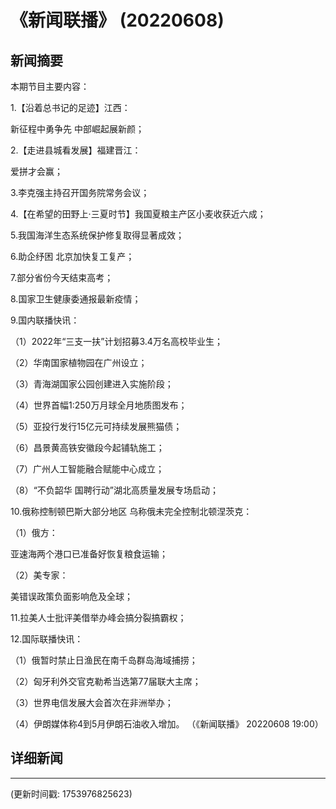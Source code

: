 # 《新闻联播》 (20220608)

## 新闻摘要

本期节目主要内容：


1.【沿着总书记的足迹】江西：

新征程中勇争先 中部崛起展新颜；


2.【走进县城看发展】福建晋江：

爱拼才会赢；


3.李克强主持召开国务院常务会议；


4.【在希望的田野上·三夏时节】我国夏粮主产区小麦收获近六成；


5.我国海洋生态系统保护修复取得显著成效；


6.助企纾困 北京加快复工复产；


7.部分省份今天结束高考；


8.国家卫生健康委通报最新疫情；


9.国内联播快讯：


（1）2022年“三支一扶”计划招募3.4万名高校毕业生；


（2）华南国家植物园在广州设立；


（3）青海湖国家公园创建进入实施阶段；


（4）世界首幅1:250万月球全月地质图发布；


（5）亚投行发行15亿元可持续发展熊猫债；


（6）昌景黄高铁安徽段今起铺轨施工；


（7）广州人工智能融合赋能中心成立；


（8）“不负韶华 国聘行动”湖北高质量发展专场启动；


10.俄称控制顿巴斯大部分地区 乌称俄未完全控制北顿涅茨克：


（1）俄方：

亚速海两个港口已准备好恢复粮食运输；


（2）美专家：

美错误政策负面影响危及全球；


11.拉美人士批评美借举办峰会搞分裂搞霸权；


12.国际联播快讯：


（1）俄暂时禁止日渔民在南千岛群岛海域捕捞；


（2）匈牙利外交官克勒希当选第77届联大主席；


（3）世界电信发展大会首次在非洲举办；


（4）伊朗媒体称4到5月伊朗石油收入增加。
（《新闻联播》 20220608 19:00）

## 详细新闻

---

(更新时间戳: 1753976825623)

